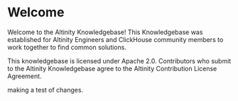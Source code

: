 # Welcome

Welcome to the Altinity Knowledgebase!  This Knowledgebase was established for Altinity Engineers and ClickHouse community members to work together to find common solutions.

This knowledgebase is licensed under Apache 2.0.  Contributors who submit to the Altinity Knowledgebase agree to the Altinity Contribution License Agreement.

making a test of changes.
